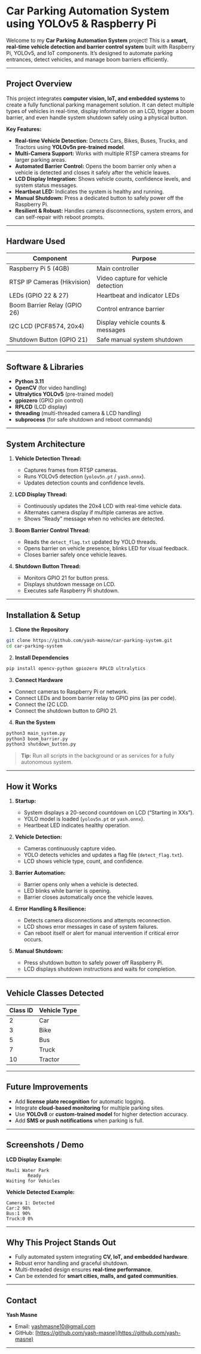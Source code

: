 # Car Parking Automation System using YOLOv5 & Raspberry Pi

Welcome to my **Car Parking Automation System** project! This is a **smart, real-time vehicle detection and barrier control system** built with Raspberry Pi, YOLOv5, and IoT components. It’s designed to automate parking entrances, detect vehicles, and manage boom barriers efficiently.

---

## **Project Overview**

This project integrates **computer vision, IoT, and embedded systems** to create a fully functional parking management solution. It can detect multiple types of vehicles in real-time, display information on an LCD, trigger a boom barrier, and even handle system shutdown safely using a physical button.

**Key Features:**

* **Real-time Vehicle Detection:** Detects Cars, Bikes, Buses, Trucks, and Tractors using **YOLOv5n pre-trained model**.
* **Multi-Camera Support:** Works with multiple RTSP camera streams for larger parking areas.
* **Automated Barrier Control:** Opens the boom barrier only when a vehicle is detected and closes it safely after the vehicle leaves.
* **LCD Display Integration:** Shows vehicle counts, confidence levels, and system status messages.
* **Heartbeat LED:** Indicates the system is healthy and running.
* **Manual Shutdown:** Press a dedicated button to safely power off the Raspberry Pi.
* **Resilient & Robust:** Handles camera disconnections, system errors, and can self-repair with reboot prompts.

---

## **Hardware Used**

| Component                    | Purpose                             |
| ---------------------------- | ----------------------------------- |
| Raspberry Pi 5 (4GB)         | Main controller                     |
| RTSP IP Cameras (Hikvision) | Video capture for vehicle detection |
| LEDs (GPIO 22 & 27)          | Heartbeat and indicator LEDs        |
| Boom Barrier Relay (GPIO 26) | Control entrance barrier            |
| I2C LCD (PCF8574, 20x4)      | Display vehicle counts & messages   |
| Shutdown Button (GPIO 21)    | Safe manual system shutdown         |

---

## **Software & Libraries**

* **Python 3.11**
* **OpenCV** (for video handling)
* **Ultralytics YOLOv5** (pre-trained model)
* **gpiozero** (GPIO pin control)
* **RPLCD** (LCD display)
* **threading** (multi-threaded camera & LCD handling)
* **subprocess** (for safe shutdown and reboot commands)

---

## **System Architecture**

1. **Vehicle Detection Thread:**

   * Captures frames from RTSP cameras.
   * Runs YOLOv5 detection (`yolov5n.pt` / `yash.onnx`).
   * Updates detection counts and confidence levels.

2. **LCD Display Thread:**

   * Continuously updates the 20x4 LCD with real-time vehicle data.
   * Alternates camera display if multiple cameras are active.
   * Shows “Ready” message when no vehicles are detected.

3. **Boom Barrier Control Thread:**

   * Reads the `detect_flag.txt` updated by YOLO threads.
   * Opens barrier on vehicle presence, blinks LED for visual feedback.
   * Closes barrier safely once vehicle leaves.

4. **Shutdown Button Thread:**

   * Monitors GPIO 21 for button press.
   * Displays shutdown message on LCD.
   * Executes safe Raspberry Pi shutdown.

---

## **Installation & Setup**

1. **Clone the Repository**

```bash
git clone https://github.com/yash-masne/car-parking-system.git
cd car-parking-system
```

2. **Install Dependencies**

```bash
pip install opencv-python gpiozero RPLCD ultralytics
```

3. **Connect Hardware**

* Connect cameras to Raspberry Pi or network.
* Connect LEDs and boom barrier relay to GPIO pins (as per code).
* Connect the I2C LCD.
* Connect the shutdown button to GPIO 21.

4. **Run the System**

```bash
python3 main_system.py
python3 boom_barrier.py
python3 shutdown_button.py
```

> **Tip:** Run all scripts in the background or as services for a fully autonomous system.

---

## **How it Works**

1. **Startup:**

   * System displays a 20-second countdown on LCD (“Starting in XXs”).
   * YOLO model is loaded (`yolov5n.pt` or `yash.onnx`).
   * Heartbeat LED indicates healthy operation.

2. **Vehicle Detection:**

   * Cameras continuously capture video.
   * YOLO detects vehicles and updates a flag file (`detect_flag.txt`).
   * LCD shows vehicle type, count, and confidence.

3. **Barrier Automation:**

   * Barrier opens only when a vehicle is detected.
   * LED blinks while barrier is opening.
   * Barrier closes automatically once the vehicle leaves.

4. **Error Handling & Resilience:**

   * Detects camera disconnections and attempts reconnection.
   * LCD shows error messages in case of system failures.
   * Can reboot itself or alert for manual intervention if critical error occurs.

5. **Manual Shutdown:**

   * Press shutdown button to safely power off Raspberry Pi.
   * LCD displays shutdown instructions and waits for completion.

---

## **Vehicle Classes Detected**

| Class ID | Vehicle Type |
| -------- | ------------ |
| 2        | Car          |
| 3        | Bike         |
| 5        | Bus          |
| 7        | Truck        |
| 10       | Tractor      |

---

## **Future Improvements**

* Add **license plate recognition** for automatic logging.
* Integrate **cloud-based monitoring** for multiple parking sites.
* Use **YOLOv8** or **custom-trained model** for higher detection accuracy.
* Add **SMS or push notifications** when parking is full.

---

## **Screenshots / Demo**

**LCD Display Example:**

```
Mauli Water Park
        Ready
Waiting for Vehicles
```

**Vehicle Detected Example:**

```
Camera 1: Detected
Car:2 98%
Bus:1 90%
Truck:0 0%
```

---

## **Why This Project Stands Out**

* Fully automated system integrating **CV, IoT, and embedded hardware**.
* Robust error handling and graceful shutdown.
* Multi-threaded design ensures **real-time performance**.
* Can be extended for **smart cities, malls, and gated communities**.

---

## **Contact**

**Yash Masne**

* Email: [yashmasne10@gmail.com](mailto:yashmasne10@gmail.com)
* GitHub: [https://github.com/yash-masne](https://github.com/yash-masne)

---

